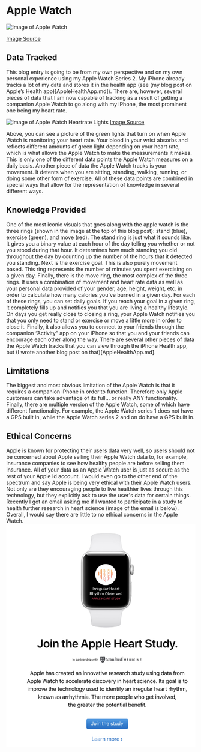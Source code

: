 # Apple Watch

![Image of Apple Watch](https://store.storeimages.cdn-apple.com/4974/as-images.apple.com/is/image/AppleInc/aos/published/images/4/2/42/alu/42-alu-silver-sport-white-s1-grid?wid=270&hei=275&fmt=jpeg&qlt=95&op_usm=0.5,0.5&.v=1512435128675)

[Image Source](https://store.storeimages.cdn-apple.com/4974/as-images.apple.com/is/image/AppleInc/aos/published/images/4/2/42/alu/42-alu-silver-sport-white-s1-grid?wid=270&hei=275&fmt=jpeg&qlt=95&op_usm=0.5,0.5&.v=1512435128675)

## Data Tracked
This blog entry is going to be from my own perspective and on my own personal experience using my Apple Watch Series 2. My iPhone already tracks a lot of my data and stores it in the health app (see (my blog post on Apple’s Health app)[AppleHealthApp.md]). There are, however, several pieces of data that I am now capable of tracking as a result of getting a companion Apple Watch to go along with my iPhone, the most prominent one being my heart rate.

![Image of Apple Watch Heartrate Lights](https://cdn.arstechnica.net/wp-content/uploads/2015/05/DSC00601.jpg)
[Image Source](https://cdn.arstechnica.net/wp-content/uploads/2015/05/DSC00601.jpg)

Above, you can see a picture of the green lights that turn on when Apple Watch is monitoring your heart rate. Your blood in your wrist absorbs and reflects different amounts of green light depending on your heart rate, which is what allows the Apple Watch to make the measurements it makes. This is only one of the different data points the Apple Watch measures on a daily basis.
Another piece of data the Apple Watch tracks is your movement. It detents when you are sitting, standing, walking, running, or doing some other form of exercise. All of these data points are combined in special ways that allow for the representation of knowledge in several different ways.

## Knowledge Provided
One of the most iconic visuals that goes along with the apple watch is the three rings (shown in the image at the top of this blog post): stand (blue), exercise (green), and move (red). The stand ring is just what it sounds like. It gives you a binary value at each hour of the day telling you whether or not you stood during that hour. It determines how much standing you did throughout the day by counting up the number of the hours that it detected you standing. Next is the exercise goal. This is also purely movement based. This ring represents the number of minutes you spent exercising on a given day. Finally, there is the move ring, the most complex of the three rings. It uses a combination of movement and heart rate data as well as your personal data provided of your gender, age, height, weight, etc. in order to calculate how many calories you've burned in a given day.
For each of these rings, you can set daily goals. If you reach your goal in a given ring, it completely fills up and notifies you that you are living a healthy lifestyle. On days you get really close to closing a ring, your Apple Watch notifies you that you only need to stand or exercise or move a little more in order to close it. Finally, it also allows you to connect to your friends through the companion “Activity” app on your iPhone so that you and your friends can encourage each other along the way.
There are several other pieces of data the Apple Watch tracks that you can view through the iPhone Health app, but (I wrote another blog post on that)[AppleHealthApp.md].


## Limitations
The biggest and most obvious limitation of the Apple Watch is that it requires a companion iPhone in order to function. Therefore only Apple customers can take advantage of its full… or really ANY functionality. Finally, there are multiple version of the Apple Watch, some of which have different functionality. For example, the Apple Watch series 1 does not have a GPS built in, while the Apple Watch series 2 and on do have a GPS built in.

## Ethical Concerns
Apple is known for protecting their users data very well, so users should not be concerned about Apple selling their Apple Watch data to, for example, insurance companies to see how healthy people are before selling them insurance. All of your data as an Apple Watch user is just as secure as the rest of your Apple Id account. I would even go to the other end of the spectrum and say Apple is being very ethical with their Apple Watch users. Not only are they encouraging people to live healthier lives through this technology, but they explicitly ask to use the user's data for certain things. Recently I got an email asking me if I wanted to participate in a study to health further research in heart science (image of the email is below). Overall, I would say there are little to no ethical concerns in the Apple Watch.
![Image of Apple Watch Stanford Study Email](AppleWatchStudy.png)

